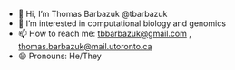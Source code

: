 - 👋 Hi, I’m Thomas Barbazuk @tbarbazuk
- 👀 I’m interested in computational biology and genomics
- 📫 How to reach me: tbbarbazuk@gmail.com , thomas.barbazuk@mail.utoronto.ca
- 😄 Pronouns: He/They

<!---
tbarbazuk/tbarbazuk is a ✨ special ✨ repository because its `README.md` (this file) appears on your GitHub profile.
You can click the Preview link to take a look at your changes.
--->
